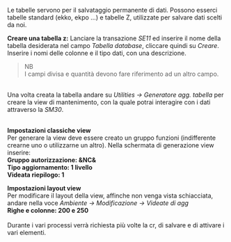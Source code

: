 Le tabelle servono per il salvataggio permanente di dati. Possono esserci tabelle standard (ekko, ekpo ...) e tabelle Z, 
utilizzate per salvare dati scelti da noi. 

**Creare una tabella z:**
Lanciare la transazione <i>SE11</i> ed inserire il nome della tabella desiderata nel campo <i>Tabella database</i>, cliccare quindi su 
<i>Creare</i>. Inserire i nomi delle colonne e il tipo dati, con una descrizione. 
> NB </br> I campi divisa e quantità devono fare riferimento ad un altro campo.
</br>
Una volta creata la tabella andare su <i>Utilities -> Generatore agg. tabella</i> per creare la view di mantenimento, con la quale potrai 
interagire con i dati attraverso la <i>SM30</i>. </br></br>

**Impostazioni classiche view**</br>
Per generare la view deve essere creato un gruppo funzioni (indifferente crearne uno o utilizzarne un altro).
Nella schermata di generazione view inserire:
</br>**Gruppo autorizzazione: &NC&**
</br>**Tipo aggiornamento: 1 livello**
</br>**Videata riepilogo: 1** </br>

**Impostazioni layout view** </br>
Per modificare il layout della view, affinche non venga vista schiacciata, andare nella voce <i>Ambiente -> Modificazione -> Videate di agg</i>
</br>**Righe e colonne: 200 e 250** 
</br></br>
Durante i vari processi verrà richiesta più volte la cr, di salvare e di attivare i vari elementi.
